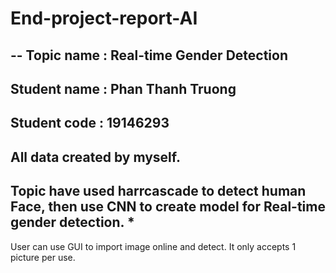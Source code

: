 # End-project-report-AI 
--
Topic name : Real-time Gender Detection 
--
Student name : Phan Thanh Truong 
--
Student code : 19146293 
---------
All data created by myself.
--
Topic have used harrcascade to detect human Face, then use CNN to create model for Real-time gender detection. * 
--
User can use GUI to import image online and detect. It only accepts 1 picture per use.
